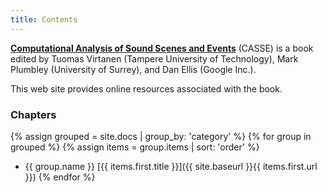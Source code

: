 ```yaml
---
title: Contents
---
```


[**Computational Analysis of Sound Scenes and Events**](http://www.springer.com/us/book/9783319634494)
(CASSE) is a book edited by Tuomas Virtanen (Tampere University of Technology), Mark Plumbley (University of Surrey), and Dan Ellis (Google Inc.).

This web site provides online resources associated with the book.

### Chapters

{% assign grouped = site.docs | group_by: 'category' %}
{% for group in grouped %}
{% assign items = group.items | sort: 'order' %}
* {{ group.name }} [{{ items.first.title }}]({{ site.baseurl }}{{ items.first.url }})
{% endfor %}
